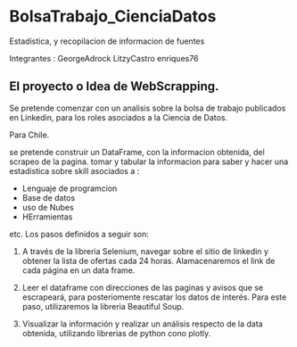 # BolsaTrabajo_CienciaDatos
 Estadistica, y recopilacion de informacion de fuentes

Integrantes : 
GeorgeAdrock
LitzyCastro
enriques76

##  El proyecto o Idea de WebScrapping.
Se pretende comenzar con un analisis sobre la bolsa de trabajo publicados en Linkedin, para los roles asociados a la Ciencia de Datos.

Para Chile. 

se pretende construir un DataFrame, con la informacion obtenida, del scrapeo de la pagina. 
tomar y tabular la informacion para saber y hacer una estadistica sobre
skill asociados a :
- Lenguaje de programcion
- Base de datos
- uso de Nubes
- HErramientas

etc.
Los pasos definidos a seguir son:

1. A través de la libreria Selenium, navegar sobre el sitio de linkedin y obtener la lista de ofertas cada 24 horas. Alamacenaremos el link de cada página en un data frame.

2. Leer el dataframe con direcciones de las paginas y avisos que se escrapeará, para posteriomente rescatar los datos de interés. Para este paso, utilizaremos la libreria Beautiful Soup.

3. Visualizar la información y realizar un análisis respecto de la data obtenida, utilizando librerias de python cono plotly.





